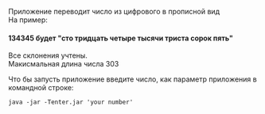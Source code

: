 Приложение переводит число из цифрового в прописной вид  
На пример:  
#### 134345 будет "сто тридцать четыре тысячи триста сорок пять"
Все склонения учтены.  
Макисмальная длина числа 303

Что бы запусть приложение введите число, как параметр приложения в командной строке:

    java -jar -Tenter.jar 'your number'
